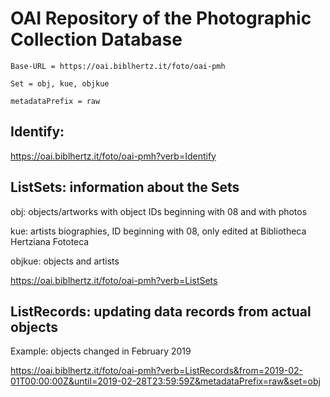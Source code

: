 # OAI Repository of the Photographic Collection Database
    
`Base-URL = https://oai.biblhertz.it/foto/oai-pmh`

`Set = obj, kue, objkue`

`metadataPrefix = raw`

## Identify:

https://oai.biblhertz.it/foto/oai-pmh?verb=Identify

## ListSets: information about the Sets

obj: objects/artworks with object IDs beginning with 08 and with photos 

kue: artists biographies, ID beginning with 08, only edited at Bibliotheca Hertziana Fototeca 

objkue: objects and artists

https://oai.biblhertz.it/foto/oai-pmh?verb=ListSets

## ListRecords: updating data records from actual objects

Example: objects changed in February 2019

https://oai.biblhertz.it/foto/oai-pmh?verb=ListRecords&from=2019-02-01T00:00:00Z&until=2019-02-28T23:59:59Z&metadataPrefix=raw&set=obj
